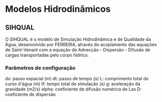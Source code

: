 # Modelos Hidrodinâmicos

## SIHQUAL

O SIHQUAL é o modelo de Simulação Hidrodinâmica e de Qualidade da Água, desenvolvido por FERREIRA, através do acoplamento das equações de Saint-Venant com a equação de Advecção - Dispersão - Difusão de cargas transportadas pelo corpo hídrico.

### Parâmetros de configuração

dx: passo espacial (m)
dt: passo de tempo (s)
L: comprimento total do curso d'água (m)
tf: tempo total de simulação (s)
g: aceleração da gravidade (m2/s)
alpha: coeficiente de difusão numérica de Lax
D: coeficiente de dispersão
